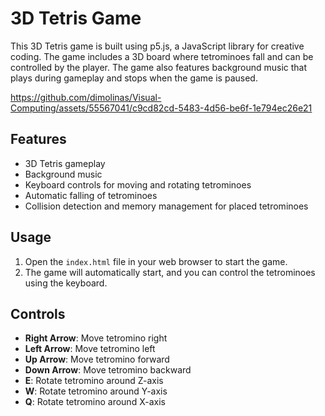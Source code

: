 # 3D Tetris Game
This 3D Tetris game is built using p5.js, a JavaScript library for creative coding. The game includes a 3D board where tetrominoes fall and can be controlled by the player. The game also features background music that plays during gameplay and stops when the game is paused.

https://github.com/dimolinas/Visual-Computing/assets/55567041/c9cd82cd-5483-4d56-be6f-1e794ec26e21


## Features

- 3D Tetris gameplay
- Background music
- Keyboard controls for moving and rotating tetrominoes
- Automatic falling of tetrominoes
- Collision detection and memory management for placed tetrominoes

## Usage

1. Open the `index.html` file in your web browser to start the game.
2. The game will automatically start, and you can control the tetrominoes using the keyboard.

## Controls

- **Right Arrow**: Move tetromino right
- **Left Arrow**: Move tetromino left
- **Up Arrow**: Move tetromino forward
- **Down Arrow**: Move tetromino backward
- **E**: Rotate tetromino around Z-axis
- **W**: Rotate tetromino around Y-axis
- **Q**: Rotate tetromino around X-axis

